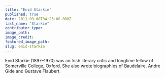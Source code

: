 ```yaml
---
title: "Enid Starkie"
published: true
date: 2011-09-08T04:23:00.000Z
last_name: "Starkie"
contributor_type:
image_path:
image_credit:
featured_image_path:
slug: enid-starkie
---
```


Enid Starkie (1897–1970) was an Irish literary critic and longtime fellow of Somerville College, Oxford. She also wrote biographies of Baudelaire, Andre Gide and Gustave Flaubert.

